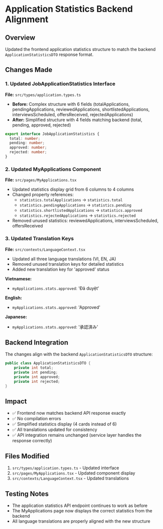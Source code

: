 # Application Statistics Backend Alignment

## Overview
Updated the frontend application statistics structure to match the backend `ApplicationStatisticsDTO` response format.

## Changes Made

### 1. Updated JobApplicationStatistics Interface
**File:** `src/types/application.types.ts`
- **Before:** Complex structure with 6 fields (totalApplications, pendingApplications, reviewedApplications, shortlistedApplications, interviewsScheduled, offersReceived, rejectedApplications)
- **After:** Simplified structure with 4 fields matching backend (total, pending, approved, rejected)

```typescript
export interface JobApplicationStatistics {
  total: number;
  pending: number;
  approved: number;
  rejected: number;
}
```

### 2. Updated MyApplications Component
**File:** `src/pages/MyApplications.tsx`
- Updated statistics display grid from 6 columns to 4 columns
- Changed property references:
  - `statistics.totalApplications` → `statistics.total`
  - `statistics.pendingApplications` → `statistics.pending`
  - `statistics.shortlistedApplications` → `statistics.approved`
  - `statistics.rejectedApplications` → `statistics.rejected`
- Removed unused statistics: reviewedApplications, interviewsScheduled, offersReceived

### 3. Updated Translation Keys
**File:** `src/contexts/LanguageContext.tsx`
- Updated all three language translations (VI, EN, JA)
- Removed unused translation keys for detailed statistics
- Added new translation key for 'approved' status

**Vietnamese:**
- `myApplications.stats.approved`: 'Đã duyệt'

**English:**
- `myApplications.stats.approved`: 'Approved'

**Japanese:**
- `myApplications.stats.approved`: '承認済み'

## Backend Integration
The changes align with the backend `ApplicationStatisticsDTO` structure:
```java
public class ApplicationStatisticsDTO {
    private int total;
    private int pending;
    private int approved;
    private int rejected;
}
```

## Impact
- ✅ Frontend now matches backend API response exactly
- ✅ No compilation errors
- ✅ Simplified statistics display (4 cards instead of 6)
- ✅ All translations updated for consistency
- ✅ API integration remains unchanged (service layer handles the response correctly)

## Files Modified
1. `src/types/application.types.ts` - Updated interface
2. `src/pages/MyApplications.tsx` - Updated component display
3. `src/contexts/LanguageContext.tsx` - Updated translations

## Testing Notes
- The application statistics API endpoint continues to work as before
- The MyApplications page now displays the correct statistics from the backend
- All language translations are properly aligned with the new structure
